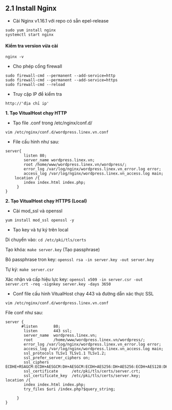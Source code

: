 ## 2.1 Install Nginx

- Cài Nginx v1.16.1 với repo có sẵn epel-release

```shell
sudo yum install nginx
systemctl start nginx
```
#### Kiểm tra version vừa cài
`nginx -v `
- Cho phép cổng firewall

```shell
sudo firewall-cmd --permanent --add-service=http
sudo firewall-cmd --permanent --add-service=https
sudo firewall-cmd --reload
```

- Truy cập IP để kiểm tra 

`http://'địa chỉ ip'`

**1. Tạo VitualHost chạy HTTP**

- Tạo file .conf trong /etc/nginx/conf.d/
```shell
vim /etc/nginx/conf.d/wordpress.linex.vn.conf
```

- File cấu hình như sau:

```shell
server{
        listen 80;
        server_name wordpress.linex.vn;
        root /home/www/wordpress.linex.vn/wordpress/;
        error_log /var/log/nginx/wordpress.linex.vn_error.log error;
        access_log /var/log/nginx/wordpress.linex.vn_access.log main;
    location /{
        index index.html index.php;
     }
}
```

**2. Tạo VitualHost chạy HTTPS (Local)**

- Cài mod_ssl và openssl

`yum install mod_ssl openssl -y`


- Tạo key và tự ký trên local

Di chuyển vào: `cd /etc/pki/tls/certs`

Tạo khóa: `make server.key` (Tạo passphrase)

Bỏ passphrase tron key: `openssl rsa -in server.key -out server.key`

Tự ký: `make server.csr`

Xác nhận và cấp hiệu lực key: `openssl x509 -in server.csr -out server.crt -req -signkey server.key -days 3650`

- Conf file cấu hình VitualHost chạy 443 và đường dẫn xác thực SSL

`vim /etc/nginx/conf.d/wordpress.linex.vn.conf`

File conf như sau:

```shell
server {
       #listen       80;
        listen       443 ssl;
        server_name  wordpress.linex.vn;
        root         /home/www/wordpress.linex.vn/wordpress/;
        error_log /var/log/nginx/wordpress.linex.vn_error.log error;
        access_log /var/log/nginx/wordpress.linex.vn_access.log main;
        ssl_protocols TLSv1 TLSv1.1 TLSv1.2;
        ssl_prefer_server_ciphers on;
        ssl_ciphers ECDHE+RSAGCM:ECDH+AESGCM:DH+AESGCM:ECDH+AES256:DH+AES256:ECDH+AES128:DH+AES:!aNULL!eNull:!EXPORT:!DES:!3DES:!MD5:!DSS;
        ssl_certificate      /etc/pki/tls/certs/server.crt;
        ssl_certificate_key  /etc/pki/tls/certs/server.key;
location /{
        index index.html index.php;
        try_files $uri /index.php?$query_string;

     }
}
```